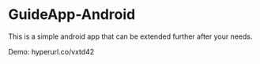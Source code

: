 # GuideApp-Android
This is a simple android app that can be extended further after your needs.

Demo:
hyperurl.co/vxtd42

